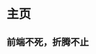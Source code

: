 # 主页

<!--
- 主页侧边栏只显示一级
- 如WEB等含有二级的项，做在其对应README.md中

- 可以把超链接的列项，做在这里。
- 例如: [WEB](docs/web/README.md) -->

## 前端不死，折腾不止

<script>
    async function getGithubInfo() {
      const response = await fetch('https://api.github.com/users/Lokavit');
      const res = await response.json();
      let section = document.createElement('section');
      section.innerHTML = `
        <h1 style="text-align:center;color:aqua;">${res.name}</h1>
        <small style="text-align:center;color:aqua;">${res.bio}</small>
      `;
      document.querySelector('.app-name').appendChild(section);
    }
    getGithubInfo();
</script>

